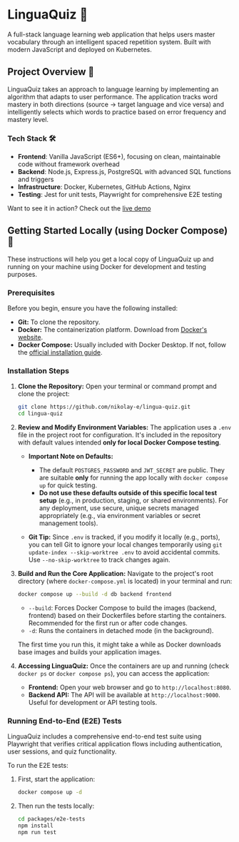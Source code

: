 # LinguaQuiz 🎯

A full-stack language learning web application that helps users master vocabulary through an
intelligent spaced repetition system. Built with modern JavaScript and deployed on Kubernetes.

## Project Overview 🚀

LinguaQuiz takes an approach to language learning by implementing an algorithm that adapts to user
performance. The application tracks word mastery in both directions (source → target language and
vice versa) and intelligently selects which words to practice based on error frequency and mastery
level.

### Tech Stack 🛠️

- **Frontend**: Vanilla JavaScript (ES6+), focusing on clean, maintainable code without framework
  overhead
- **Backend**: Node.js, Express.js, PostgreSQL with advanced SQL functions and triggers
- **Infrastructure**: Docker, Kubernetes, GitHub Actions, Nginx
- **Testing**: Jest for unit tests, Playwright for comprehensive E2E testing

Want to see it in action? Check out the [live demo](https://lingua-quiz.nikolay-eremeev.com/)

## Getting Started Locally (using Docker Compose) 🐳

These instructions will help you get a local copy of LinguaQuiz up and running on your machine using
Docker for development and testing purposes.

### Prerequisites

Before you begin, ensure you have the following installed:

- **Git:** To clone the repository.
- **Docker:** The containerization platform. Download from
  [Docker's website](https://www.docker.com/products/docker-desktop/).
- **Docker Compose:** Usually included with Docker Desktop. If not, follow the
  [official installation guide](https://docs.docker.com/compose/install/).

### Installation Steps

1.  **Clone the Repository:** Open your terminal or command prompt and clone the project:

    ```bash
    git clone https://github.com/nikolay-e/lingua-quiz.git
    cd lingua-quiz
    ```

2.  **Review and Modify Environment Variables:** The application uses a `.env` file in the project
    root for configuration. It's included in the repository with default values intended **only for
    local Docker Compose testing**.

    - **Important Note on Defaults:**

      - The default `POSTGRES_PASSWORD` and `JWT_SECRET` are public. They are suitable **only** for
        running the app locally with `docker compose up` for quick testing.
      - **Do not use these defaults outside of this specific local test setup** (e.g., in
        production, staging, or shared environments). For any deployment, use secure, unique secrets
        managed appropriately (e.g., via environment variables or secret management tools).

    - **Git Tip:** Since `.env` is tracked, if you modify it locally (e.g., ports), you can tell Git
      to ignore your local changes temporarily using `git update-index --skip-worktree .env` to
      avoid accidental commits. Use `--no-skip-worktree` to track changes again.

3.  **Build and Run the Core Application:** Navigate to the project's root directory (where
    `docker-compose.yml` is located) in your terminal and run:

    ```bash
    docker compose up --build -d db backend frontend
    ```

    - `--build`: Forces Docker Compose to build the images (backend, frontend) based on their
      Dockerfiles before starting the containers. Recommended for the first run or after code
      changes.
    - `-d`: Runs the containers in detached mode (in the background).

    The first time you run this, it might take a while as Docker downloads base images and builds
    your application images.

4.  **Accessing LinguaQuiz:** Once the containers are up and running (check `docker ps` or
    `docker compose ps`), you can access the application:
    - **Frontend:** Open your web browser and go to `http://localhost:8080`.
    - **Backend API:** The API will be available at `http://localhost:9000`. Useful for development
      or API testing tools.

### Running End-to-End (E2E) Tests

LinguaQuiz includes a comprehensive end-to-end test suite using Playwright that verifies critical
application flows including authentication, user sessions, and quiz functionality.

To run the E2E tests:

1. First, start the application:

   ```bash
   docker compose up -d
   ```

2. Then run the tests locally:
   ```bash
   cd packages/e2e-tests
   npm install
   npm run test
   ```
